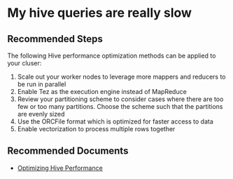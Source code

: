<properties
    pageTitle="My hive queries are really slow"
    description="My hive queries are really slow"
    service="microsoft.hdinsight"
    resource="clusters"
    authors="bharathsreenivas"
    authoralias="bharathb"
    displayOrder="7"
    selfHelpType="resource"
    supportTopicIds="32511190"
    resourceTags=""
    productPesIds="15078"
    cloudEnvironments="MoonCake"
/>

# My hive queries are really slow

## **Recommended Steps**

The following Hive performance optimization methods can be applied to your cluser:

1. Scale out your worker nodes to leverage more mappers and reducers to be run in parallel
2. Enable Tez as the execution engine instead of MapReduce
3. Review your partitioning scheme to consider cases where there are too few or too many partitions. Choose the scheme such that the partitions are evenly sized
4. Use the ORCFile format which is optimized for faster access to data
5. Enable vectorization to process multiple rows together

## **Recommended Documents**

* [Optimizing Hive Performance](https://docs.azure.cn/hdinsight/hdinsight-hadoop-optimize-hive-query)<br>
